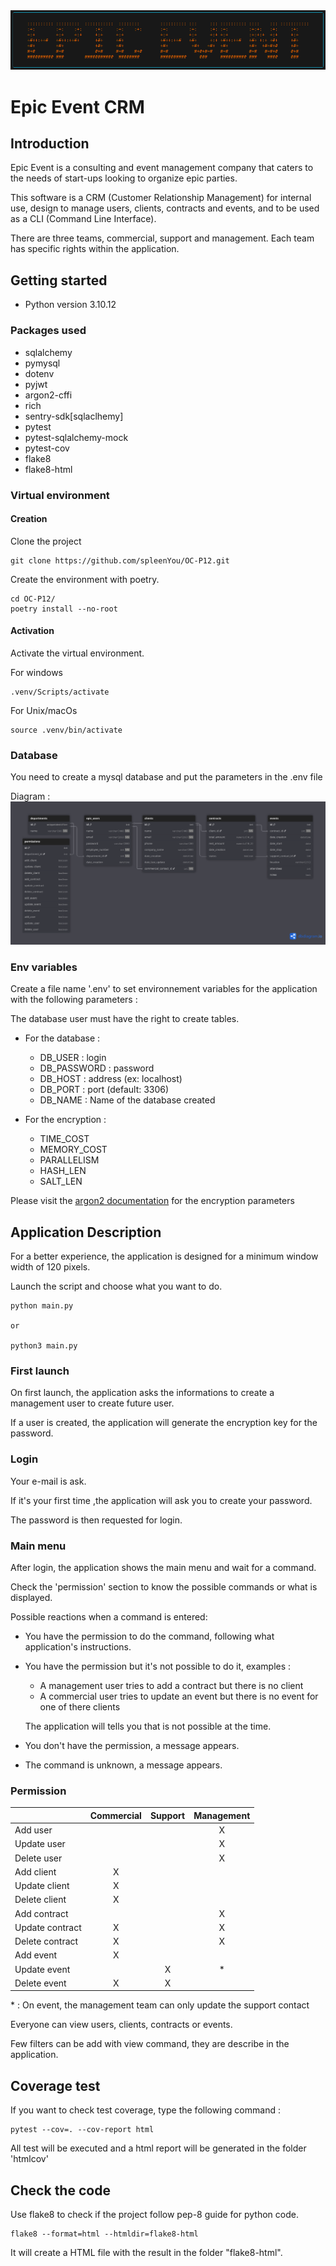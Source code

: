 <img src=img\logo.png>

# Epic Event CRM

## Introduction

Epic Event is a consulting and event management company that caters to the needs of start-ups looking to organize epic parties.

This software is a CRM (Customer Relationship Management) for internal use, design to manage users, clients, contracts and events, and to be used as a CLI (Command Line Interface).

There are three teams, commercial, support and management. Each team has specific rights within the application.

## Getting started

- Python version 3.10.12

### Packages used

- sqlalchemy
- pymysql
- dotenv
- pyjwt
- argon2-cffi
- rich
- sentry-sdk[sqlaclhemy]
- pytest
- pytest-sqlalchemy-mock
- pytest-cov
- flake8
- flake8-html

### Virtual environment

#### Creation

Clone the project
```
git clone https://github.com/spleenYou/OC-P12.git
```

Create the environment with poetry.

```
cd OC-P12/
poetry install --no-root
```

#### Activation

Activate the virtual environment.

For windows
```
.venv/Scripts/activate
```

For Unix/macOs

```
source .venv/bin/activate
```

### Database

You need to create a mysql database and put the parameters in the .env file

Diagram : [![img.png](img/db_diag.png)](https://dbdiagram.io/d/Epic-Event-686664bbf413ba35081cee03)

### Env variables

Create a file name '.env' to set environnement variables for the application with the following parameters :

The database user must have the right to create tables.

- For the database :
    - DB_USER : login
    - DB_PASSWORD : password
    - DB_HOST : address (ex: localhost)
    - DB_PORT : port (default: 3306)
    - DB_NAME : Name of the database created

- For the encryption :
    - TIME_COST
    - MEMORY_COST
    - PARALLELISM
    - HASH_LEN
    - SALT_LEN

Please visit the [argon2 documentation](https://argon2-cffi.readthedocs.io/en/stable/api.html#argon2.PasswordHasher) for the encryption parameters

## Application Description

For a better experience, the application is designed for a minimum window width of 120 pixels.

Launch the script and choose what you want to do.

```
python main.py

or

python3 main.py
```

### First launch

On first launch, the application asks the informations to create a management user to create future user.

If a user is created, the application will generate the encryption key for the password.

### Login

Your e-mail is ask.

If it's your first time ,the application will ask you to create your password.

The password is then requested for login.

### Main menu

After login, the application shows the main menu and wait for a command.

Check the 'permission' section to know the possible commands or what is displayed.

Possible reactions when a command is entered:

- You have the permission to do the command, following what application's instructions.

- You have the permission but it's not possible to do it, examples :
    - A management user tries to add a contract but there is no client
    - A commercial user tries to update an event but there is no event for one of there clients

    The application will tells you that is not possible at the time.

- You don't have the permission, a message appears.

- The command is unknown, a message appears.

### Permission

||Commercial|Support|Management|
|-|:-:|:-:|:-:|
|Add user|||X|
|Update user|||X|
|Delete user|||X|
|Add client|X|||
|Update client|X|||
|Delete client|X|||
|Add contract|||X|
|Update contract|X||X|
|Delete contract|X||X|
|Add event|X|||
|Update event||X|*|
|Delete event|X|X||

\* : On event, the management team can only update the support contact

Everyone can view users, clients, contracts or events.

Few filters can be add with view command, they are describe in the application.

## Coverage test

If you want to check test coverage, type the following command :

```
pytest --cov=. --cov-report html

```

All test will be executed and a html report will be generated in the folder 'htmlcov'

## Check the code

Use flake8 to check if the project follow pep-8 guide for python code.

```
flake8 --format=html --htmldir=flake8-html
```

It will create a HTML file with the result in the folder "flake8-html".